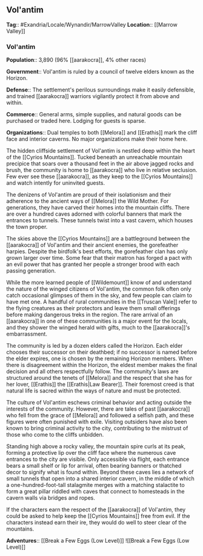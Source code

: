 ## Vol'antim
**Tag**:: #Exandria/Locale/Wynandir/MarrowValley
**Location**:: [[Marrow Valley]]

### Vol'antim

**Population**:: 3,890 (96% [[aarakocra]], 4% other races)

**Government**:: Vol'antim is ruled by a council of twelve elders known as the Horizon.

**Defense**:: The settlement's perilous surroundings make it easily defensible, and trained [[aarakocra]] warriors vigilantly protect it from above and within.

**Commerce**:: General arms, simple supplies, and natural goods can be purchased or traded here. Lodging for guests is sparse.

**Organizations**:: Dual temples to both [[Melora]] and [[Erathis]] mark the cliff face and interior caverns. No major organizations make their home here.

The hidden cliffside settlement of Vol'antim is nestled deep within the heart of the [[Cyrios Mountains]]. Tucked beneath an unreachable mountain precipice that soars over a thousand feet in the air above jagged rocks and brush, the community is home to [[aarakocra]] who live in relative seclusion. Few ever see these [[aarakocra]], as they keep to the [[Cyrios Mountains]] and watch intently for uninvited guests.

The denizens of Vol'antim are proud of their isolationism and their adherence to the ancient ways of [[Melora]] the Wild Mother. For generations, they have carved their homes into the mountain cliffs. There are over a hundred caves adorned with colorful banners that mark the entrances to tunnels. These tunnels twist into a vast cavern, which houses the town proper.

The skies above the [[Cyrios Mountains]] are a battleground between the [[aarakocra]] of Vol'antim and their ancient enemies, the gorefeather harpies. Despite the birdfolk's best efforts, the gorefeather clan has only grown larger over time. Some fear that their matron has forged a pact with an evil power that has granted her people a stronger brood with each passing generation.

While the more learned people of [[Wildemount]] know of and understand the nature of the winged citizens of Vol'antim, the common folk often only catch occasional glimpses of them in the sky, and few people can claim to have met one. A handful of rural communities in the [[Truscan Vale]] refer to the flying creatures as their protectors and leave them small offerings before making dangerous treks in the region. The rare arrival of an [[aarakocra]] in one of these communities is a major event for the locals, and they shower the winged herald with gifts, much to the [[aarakocra]]'s embarrassment.

The community is led by a dozen elders called the Horizon. Each elder chooses their successor on their deathbed; if no successor is named before the elder expires, one is chosen by the remaining Horizon members. When there is disagreement within the Horizon, the eldest member makes the final decision and all others respectfully follow. The community's laws are structured around the tenets of [[Melora]] and the respect that she has for her lover, [[Erathis]] the [[Erathis|Law Bearer]]. Their foremost creed is that natural life is sacred within the ways of nature and must be protected.

The culture of Vol'antim eschews criminal behavior and acting outside the interests of the community. However, there are tales of past [[aarakocra]] who fell from the grace of [[Melora]] and followed a selfish path, and these figures were often punished with exile. Visiting outsiders have also been known to bring criminal activity to the city, contributing to the mistrust of those who come to the cliffs unbidden.

Standing high above a rocky valley, the mountain spire curls at its peak, forming a protective lip over the cliff face where the numerous cave entrances to the city are visible. Only accessible via flight, each entrance bears a small shelf or lip for arrival, often bearing banners or thatched decor to signify what is found within. Beyond these caves lies a network of small tunnels that open into a shared interior cavern, in the middle of which a one-hundred-foot-tall stalagmite merges with a matching stalactite to form a great pillar riddled with caves that connect to homesteads in the cavern walls via bridges and ropes.

If the characters earn the respect of the [[aarakocra]] of Vol'antim, they could be asked to help keep the [[Cyrios Mountains]] free from evil. If the characters instead earn their ire, they would do well to steer clear of the mountains.

**Adventures**:: [[Break a Few Eggs (Low Level)]]
![[Break a Few Eggs (Low Level)]]